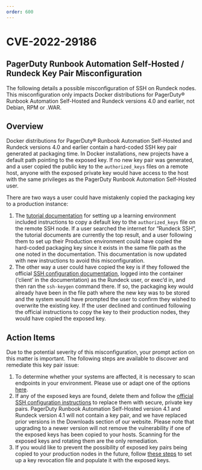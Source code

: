 ```yaml
---
order: 600
---
```


# CVE-2022-29186

## PagerDuty Runbook Automation Self-Hosted / Rundeck Key Pair Misconfiguration

The following details a possible misconfiguration of SSH on Rundeck nodes. This misconfiguration only impacts Docker distributions for PagerDuty® Runbook Automation Self-Hosted and Rundeck versions 4.0 and earlier, not Debian, RPM or .WAR.

## Overview

Docker distributions for PagerDuty® Runbook Automation Self-Hosted and Rundeck versions 4.0 and earlier contain a hard-coded SSH key pair generated at packaging time. In Docker installations, new projects have a default path pointing to the exposed key. If no new key pair was generated, and a user copied the public key to the `authorized_keys` files on a remote host, anyone with the exposed private key would have access to the host with the same privileges as the PagerDuty Runbook Automation Self-Hosted user.

There are two ways a user could have mistakenly copied the packaging key to a production instance:

1. The [tutorial documentation](/learning/howto/ssh-on-linux-nodes.md) for setting up a learning environment included instructions to copy a default key to the `authorized_keys` file on the remote SSH node. If a user searched the internet for “Rundeck SSH”, the tutorial documents are currently the top result, and a user following them to set up their Production environment could have copied the hard-coded packaging key since it exists in the same file path as the one noted in the documentation. This documentation is now updated with new instructions to avoid this misconfiguration.
1. The other way a user could have copied the key is if they followed the official [SSH configuration documentation](/manual/projects/node-execution/ssh.html#configuring-remote-machine-for-ssh), logged into the container (‘client’ in the documentation) as the Rundeck user, or exec’d in, and then ran the `ssh-keygen` command there. If so, the packaging key would already have been in the file path where the new key was to be stored and the system would have prompted the user to confirm they wished to overwrite the existing key. If the user declined and continued following the official instructions to copy the key to their production nodes, they would have copied the exposed key.

## Action Items

Due to the potential severity of this misconfiguration, your prompt action on this matter is important. The following steps are available to discover and remediate this key pair issue:

1. To determine whether your systems are affected, it is necessary to scan endpoints in your environment. Please use or adapt one of the options [here](https://github.com/rundeck/affected-keys-checks).
1. If any of the exposed keys are found, delete them and follow the [official SSH configuration instructions](/manual/projects/node-execution/ssh.html#ssh-key-generation) to replace them with secure, private key pairs. PagerDuty Runbook Automation Self-Hosted version 4.1 and Rundeck version 4.1 will not contain a key pair, and we have replaced prior versions in the Downloads section of our website. Please note that upgrading to a newer version will not remove the vulnerability if one of the exposed keys has been copied to your hosts. Scanning for the exposed keys and rotating them are the only remediation.  
1. If you would like to prevent the possibility of exposed key pairs being copied to your production nodes in the future, follow [these steps](/learning/howto/revoke-ssh-keys.md) to set up a key revocation file and populate it with the exposed keys.
